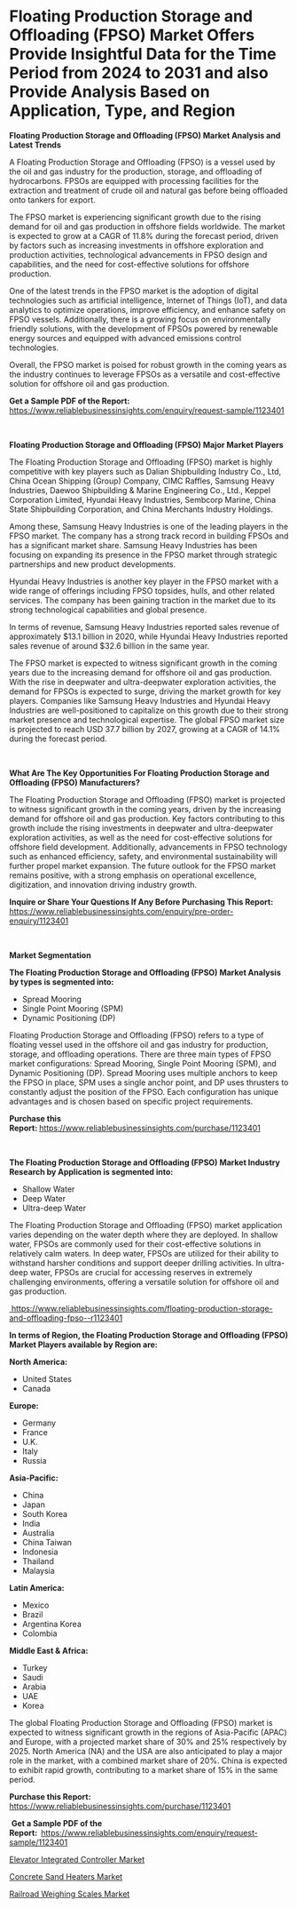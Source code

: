 <p><h1>Floating Production Storage and Offloading (FPSO) Market Offers Provide Insightful Data for the Time Period from 2024 to 2031 and also Provide Analysis Based on Application, Type, and Region</h1></p><p><strong>Floating Production Storage and Offloading (FPSO) Market Analysis and Latest Trends</strong></p>
<p><p>A Floating Production Storage and Offloading (FPSO) is a vessel used by the oil and gas industry for the production, storage, and offloading of hydrocarbons. FPSOs are equipped with processing facilities for the extraction and treatment of crude oil and natural gas before being offloaded onto tankers for export.</p><p>The FPSO market is experiencing significant growth due to the rising demand for oil and gas production in offshore fields worldwide. The market is expected to grow at a CAGR of 11.8% during the forecast period, driven by factors such as increasing investments in offshore exploration and production activities, technological advancements in FPSO design and capabilities, and the need for cost-effective solutions for offshore production.</p><p>One of the latest trends in the FPSO market is the adoption of digital technologies such as artificial intelligence, Internet of Things (IoT), and data analytics to optimize operations, improve efficiency, and enhance safety on FPSO vessels. Additionally, there is a growing focus on environmentally friendly solutions, with the development of FPSOs powered by renewable energy sources and equipped with advanced emissions control technologies.</p><p>Overall, the FPSO market is poised for robust growth in the coming years as the industry continues to leverage FPSOs as a versatile and cost-effective solution for offshore oil and gas production.</p></p>
<p><strong>Get a Sample PDF of the Report:&nbsp;</strong> <a href="https://www.reliablebusinessinsights.com/enquiry/request-sample/1123401">https://www.reliablebusinessinsights.com/enquiry/request-sample/1123401</a></p>
<p>&nbsp;</p>
<p><strong>Floating Production Storage and Offloading (FPSO) Major Market Players</strong></p>
<p><p>The Floating Production Storage and Offloading (FPSO) market is highly competitive with key players such as Dalian Shipbuilding Industry Co., Ltd, China Ocean Shipping (Group) Company, CIMC Raffles, Samsung Heavy Industries, Daewoo Shipbuilding & Marine Engineering Co., Ltd., Keppel Corporation Limited, Hyundai Heavy Industries, Sembcorp Marine, China State Shipbuilding Corporation, and China Merchants Industry Holdings.</p><p>Among these, Samsung Heavy Industries is one of the leading players in the FPSO market. The company has a strong track record in building FPSOs and has a significant market share. Samsung Heavy Industries has been focusing on expanding its presence in the FPSO market through strategic partnerships and new product developments.</p><p>Hyundai Heavy Industries is another key player in the FPSO market with a wide range of offerings including FPSO topsides, hulls, and other related services. The company has been gaining traction in the market due to its strong technological capabilities and global presence.</p><p>In terms of revenue, Samsung Heavy Industries reported sales revenue of approximately $13.1 billion in 2020, while Hyundai Heavy Industries reported sales revenue of around $32.6 billion in the same year.</p><p>The FPSO market is expected to witness significant growth in the coming years due to the increasing demand for offshore oil and gas production. With the rise in deepwater and ultra-deepwater exploration activities, the demand for FPSOs is expected to surge, driving the market growth for key players. Companies like Samsung Heavy Industries and Hyundai Heavy Industries are well-positioned to capitalize on this growth due to their strong market presence and technological expertise. The global FPSO market size is projected to reach USD 37.7 billion by 2027, growing at a CAGR of 14.1% during the forecast period.</p></p>
<p>&nbsp;</p>
<p><strong>What Are The Key Opportunities For Floating Production Storage and Offloading (FPSO) Manufacturers?</strong></p>
<p><p>The Floating Production Storage and Offloading (FPSO) market is projected to witness significant growth in the coming years, driven by the increasing demand for offshore oil and gas production. Key factors contributing to this growth include the rising investments in deepwater and ultra-deepwater exploration activities, as well as the need for cost-effective solutions for offshore field development. Additionally, advancements in FPSO technology such as enhanced efficiency, safety, and environmental sustainability will further propel market expansion. The future outlook for the FPSO market remains positive, with a strong emphasis on operational excellence, digitization, and innovation driving industry growth.</p></p>
<p><strong>Inquire or Share Your Questions If Any Before Purchasing This Report:</strong> <a href="https://www.reliablebusinessinsights.com/enquiry/pre-order-enquiry/1123401">https://www.reliablebusinessinsights.com/enquiry/pre-order-enquiry/1123401</a></p>
<p>&nbsp;</p>
<p><strong>Market Segmentation</strong></p>
<p><strong>The Floating Production Storage and Offloading (FPSO) Market Analysis by types is segmented into:</strong></p>
<p><ul><li>Spread Mooring</li><li>Single Point Mooring (SPM)</li><li>Dynamic Positioning (DP)</li></ul></p>
<p><p>Floating Production Storage and Offloading (FPSO) refers to a type of floating vessel used in the offshore oil and gas industry for production, storage, and offloading operations. There are three main types of FPSO market configurations: Spread Mooring, Single Point Mooring (SPM), and Dynamic Positioning (DP). Spread Mooring uses multiple anchors to keep the FPSO in place, SPM uses a single anchor point, and DP uses thrusters to constantly adjust the position of the FPSO. Each configuration has unique advantages and is chosen based on specific project requirements.</p></p>
<p><strong>Purchase this Report:&nbsp;</strong><a href="https://www.reliablebusinessinsights.com/purchase/1123401">https://www.reliablebusinessinsights.com/purchase/1123401</a></p>
<p>&nbsp;</p>
<p><strong>The Floating Production Storage and Offloading (FPSO) Market Industry Research by Application is segmented into:</strong></p>
<p><ul><li>Shallow Water</li><li>Deep Water</li><li>Ultra-deep Water</li></ul></p>
<p><p>The Floating Production Storage and Offloading (FPSO) market application varies depending on the water depth where they are deployed. In shallow water, FPSOs are commonly used for their cost-effective solutions in relatively calm waters. In deep water, FPSOs are utilized for their ability to withstand harsher conditions and support deeper drilling activities. In ultra-deep water, FPSOs are crucial for accessing reserves in extremely challenging environments, offering a versatile solution for offshore oil and gas production.</p></p>
<p><a href="https://www.reliablebusinessinsights.com/floating-production-storage-and-offloading-fpso--r1123401">&nbsp;https://www.reliablebusinessinsights.com/floating-production-storage-and-offloading-fpso--r1123401</a></p>
<p><strong>In terms of Region, the Floating Production Storage and Offloading (FPSO) Market Players available by Region are:</strong></p>
<p>
    <p> <strong> North America: </strong>
        <ul>
            <li>United States</li>
            <li>Canada</li>
        </ul>
        </p> 
    <p> <strong> Europe: </strong>
        <ul>
            <li>Germany</li>
            <li>France</li>
            <li>U.K.</li>
            <li>Italy</li>
            <li>Russia</li>
        </ul>
        </p> 
    <p> <strong> Asia-Pacific: </strong>
        <ul>
            <li>China</li>
            <li>Japan</li>
            <li>South Korea</li>
            <li>India</li>
            <li>Australia</li>
            <li>China Taiwan</li>
            <li>Indonesia</li>
            <li>Thailand</li>
            <li>Malaysia</li>
        </ul>
        </p> 
    <p> <strong> Latin America: </strong>
        <ul>
            <li>Mexico</li>
            <li>Brazil</li>
            <li>Argentina Korea</li>
            <li>Colombia</li>
        </ul>
        </p> 
    <p> <strong> Middle East & Africa: </strong>
        <ul>
            <li>Turkey</li>
            <li>Saudi</li>
            <li>Arabia</li>
            <li>UAE</li>
            <li>Korea</li>
        </ul>
    </p>
    </p>
<p><p>The global Floating Production Storage and Offloading (FPSO) market is expected to witness significant growth in the regions of Asia-Pacific (APAC) and Europe, with a projected market share of 30% and 25% respectively by 2025. North America (NA) and the USA are also anticipated to play a major role in the market, with a combined market share of 20%. China is expected to exhibit rapid growth, contributing to a market share of 15% in the same period.</p></p>
<p><strong>Purchase this Report: </strong><a href="https://www.reliablebusinessinsights.com/purchase/1123401">https://www.reliablebusinessinsights.com/purchase/1123401</a></p>
<p>&nbsp;<strong>Get a Sample PDF of the Report:&nbsp;&nbsp;</strong><a href="https://www.reliablebusinessinsights.com/enquiry/request-sample/1123401">https://www.reliablebusinessinsights.com/enquiry/request-sample/1123401</a></p>
<p><strong></strong></p>
<p><p><a href="https://github.com/anggakarna133/Market-Research-Report-List-1/blob/main/elevator-integrated-controller-market.md">Elevator Integrated Controller Market</a></p><p><a href="https://github.com/btwcqfvq34/Market-Research-Report-List-1/blob/main/concrete-sand-heaters-market.md">Concrete Sand Heaters Market</a></p><p><a href="https://github.com/sleepman642/Market-Research-Report-List-1/blob/main/railroad-weighing-scales-market.md">Railroad Weighing Scales Market</a></p></p>